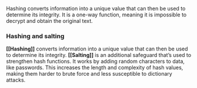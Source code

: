 Hashing converts information into a unique value that can then be used to determine its integrity. It is a one-way function, meaning it is impossible to decrypt and obtain the original text.

### **Hashing and salting**

**[[Hashing]]** converts information into a unique value that can then be used to determine its integrity. **[[Salting]]** is an additional safeguard that’s used to strengthen hash functions. It works by adding random characters to data, like passwords. This increases the length and complexity of hash values, making them harder to brute force and less susceptible to dictionary attacks.
